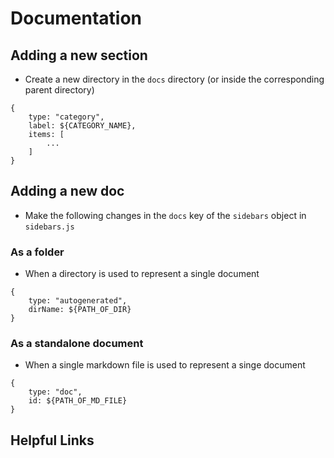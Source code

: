 # Documentation

## Adding a new section
- Create a new directory in the `docs` directory (or inside the corresponding parent directory)
```
{
	type: "category",
	label: ${CATEGORY_NAME},
	items: [
		...
	]
}
```

## Adding a new doc
- Make the following changes in the `docs` key of the `sidebars` object in  `sidebars.js` 

### As a folder
- When a directory is used to represent a single document
```
{
	type: "autogenerated",
	dirName: ${PATH_OF_DIR}
}
```

### As a standalone document
- When a single markdown file is used to represent a singe document
```
{
	type: "doc",
	id: ${PATH_OF_MD_FILE}
}
```

## Helpful Links


